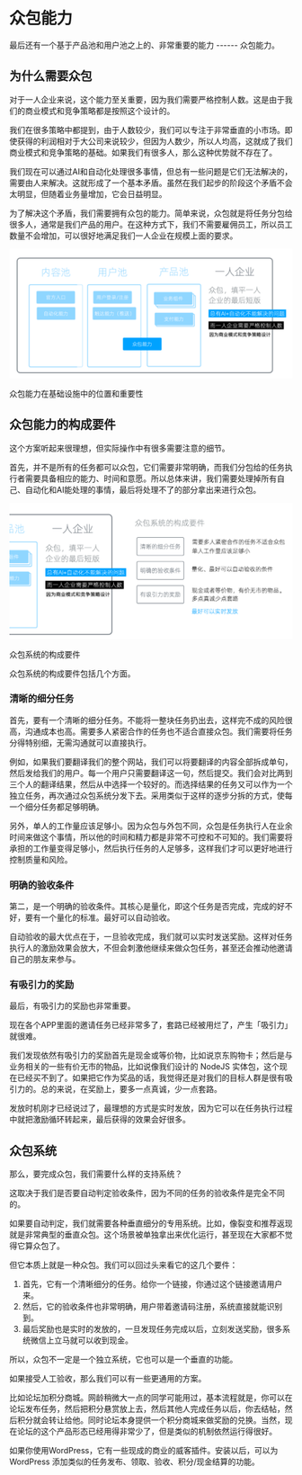 # 众包能力

最后还有一个基于产品池和用户池之上的、非常重要的能力 ------ 众包能力。

为什么需要众包
-------

对于一人企业来说，这个能力至关重要，因为我们需要严格控制人数。这是由于我们的商业模式和竞争策略都是按照这个设计的。

我们在很多策略中都提到，由于人数较少，我们可以专注于非常垂直的小市场。即使获得的利润相对于大公司来说较少，但因为人数少，所以人均高，这就成了我们商业模式和竞争策略的基础。如果我们有很多人，那么这种优势就不存在了。

我们现在可以通过AI和自动化处理很多事情，但总有一些问题是它们无法解决的，需要由人来解决。这就形成了一个基本矛盾。虽然在我们起步的阶段这个矛盾不会太明显，但随着业务量增加，它会日益明显。

为了解决这个矛盾，我们需要拥有众包的能力。简单来说，众包就是将任务分包给很多人，通常是我们产品的用户。在这种方式下，我们不需要雇佣员工，所以员工数量不会增加，可以很好地满足我们一人企业在规模上面的要求。

![](images/image-36-1024x468.png)

众包能力在基础设施中的位置和重要性

众包能力的构成要件
---------

这个方案听起来很理想，但实际操作中有很多需要注意的细节。

首先，并不是所有的任务都可以众包，它们需要非常明确，而我们分包给的任务执行者需要具备相应的能力、时间和意愿。所以总体来讲，我们需要处理掉所有自己、自动化和AI能处理的事情，最后将处理不了的部分拿出来进行众包。

![](images/image-37-1024x491.png)

众包系统的构成要件

众包系统的构成要件包括几个方面。

### 清晰的细分任务

首先，要有一个清晰的细分任务。不能将一整块任务扔出去，这样完不成的风险很高，沟通成本也高。需要多人紧密合作的任务也不适合直接众包。我们需要将任务分得特别细，无需沟通就可以直接执行。

例如，如果我们要翻译我们的整个网站，我们可以将要翻译的内容全部拆成单句，然后发给我们的用户。每一个用户只需要翻译这一句，然后提交。我们会对比两到三个人的翻译结果，然后从中选择一个较好的。而选择结果的任务又可以作为一个独立任务，再次通过众包系统分发下去。采用类似于这样的逐步分拆的方式，使每一个细分任务都足够明确。

另外，单人的工作量应该足够小。因为众包与外包不同，众包是任务执行人在业余时间来做这个事情，所以他的时间和精力都是非常不可控和不可知的。我们需要将承担的工作量变得足够小，然后执行任务的人足够多，这样我们才可以更好地进行控制质量和风险。

### 明确的验收条件

第二，是一个明确的验收条件。其核心是量化，即这个任务是否完成，完成的好不好，要有一个量化的标准。最好可以自动验收。

自动验收的最大优点在于，一旦验收完成，我们就可以实时发送奖励。这样对任务执行人的激励效果会放大，不但会刺激他继续来做众包任务，甚至还会推动他邀请自己的朋友来参与。

### 有吸引力的奖励

最后，有吸引力的奖励也非常重要。

现在各个APP里面的邀请任务已经非常多了，套路已经被用烂了，产生「吸引力」就很难。

我们发现依然有吸引力的奖励首先是现金或等价物，比如说京东购物卡；然后是与业务相关的一些有价无市的物品，比如说像我们设计的 NodeJS 实体包，这个现在已经买不到了。如果把它作为奖品的话，我觉得还是对我们的目标人群是很有吸引力的。总的来说，在奖励上，要多一点真诚，少一点套路。

发放时机刚才已经说过了，最理想的方式是实时发放，因为它可以在任务执行过程中就把激励循环转起来，最后获得的效果会好很多。

众包系统
----

那么，要完成众包，我们需要什么样的支持系统？

这取决于我们是否要自动判定验收条件，因为不同的任务的验收条件是完全不同的。

如果要自动判定，我们就需要各种垂直细分的专用系统。比如，像裂变和推荐返现就是非常典型的垂直众包。这个场景被单独拿出来优化运行，甚至现在大家都不觉得它算众包了。

但它本质上就是一种众包。我们可以回过头来看它的这几个要件：

1.  首先，它有一个清晰细分的任务。给你一个链接，你通过这个链接邀请用户来。
2.  然后，它的验收条件也非常明确，用户带着邀请码注册，系统直接就能识别到。
3.  最后奖励也是实时的发放的，一旦发现任务完成以后，立刻发送奖励，很多系统微信上立马就可以收到现金。

所以，众包不一定是一个独立系统，它也可以是一个垂直的功能。

如果接受人工验收，那么我们可以有一些更通用的方案。

比如论坛加积分商城。网龄稍微大一点的同学可能用过，基本流程就是，你可以在论坛发布任务，然后把积分悬赏放上去，然后其他人完成任务以后，你去结帖，然后积分就会转让给他。同时论坛本身提供一个积分商城来做奖励的兑换。当然，现在论坛的这个产品形态已经用得非常少了，但是类似的机制依然运行得很好。

如果你使用WordPress，它有一些现成的商业的威客插件。安装以后，可以为 WordPress 添加类似的任务发布、领取、验收、积分/现金结算的功能。